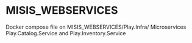 # MISIS_WEBSERVICES

Docker compose file on MISIS_WEBSERVICES/Play.Infra/
Microservices Play.Catalog.Service and Play.Inventory.Service
